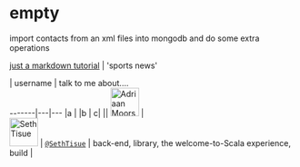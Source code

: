 # empty
import contacts from an xml files into mongodb and do some extra operations

[just a markdown tutorial](http://espn.go.com/)  | 'sports news' 

 |  username    | talk to me about....  
    -------|---|---
     |a                                                |
     |b         |  c|
          || <img src="https://avatars.githubusercontent.com/adriaanm"     height="50px" title="Adriaan Moors"/>           |                          
<img src="https://avatars.githubusercontent.com/SethTisue"    height="50px" title="Seth Tisue"/>           | [`@SethTisue`](https://github.com/SethTisue)         | back-end, library, the welcome-to-Scala experience, build |
